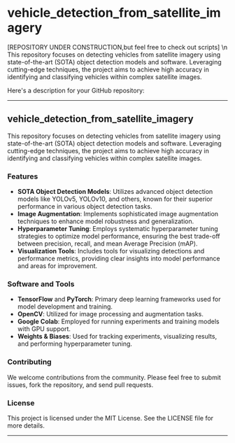 # vehicle_detection_from_satellite_imagery
[REPOSITORY UNDER CONSTRUCTION,but feel free to check out scripts] \n
This repository focuses on detecting vehicles from satellite imagery using state-of-the-art (SOTA) object detection models and software. Leveraging cutting-edge techniques, the project aims to achieve high accuracy in identifying and classifying vehicles within complex satellite images.

Here's a description for your GitHub repository:

---

## vehicle_detection_from_satellite_imagery

This repository focuses on detecting vehicles from satellite imagery using state-of-the-art (SOTA) object detection models and software. Leveraging cutting-edge techniques, the project aims to achieve high accuracy in identifying and classifying vehicles within complex satellite images.

### Features

- **SOTA Object Detection Models**: Utilizes advanced object detection models like YOLOv5, YOLOv10, and others, known for their superior performance in various object detection tasks.
- **Image Augmentation**: Implements sophisticated image augmentation techniques to enhance model robustness and generalization.
- **Hyperparameter Tuning**: Employs systematic hyperparameter tuning strategies to optimize model performance, ensuring the best trade-off between precision, recall, and mean Average Precision (mAP).
- **Visualization Tools**: Includes tools for visualizing detections and performance metrics, providing clear insights into model performance and areas for improvement.

### Software and Tools

- **TensorFlow** and **PyTorch**: Primary deep learning frameworks used for model development and training.
- **OpenCV**: Utilized for image processing and augmentation tasks.
- **Google Colab**: Employed for running experiments and training models with GPU support.
- **Weights & Biases**: Used for tracking experiments, visualizing results, and performing hyperparameter tuning.


### Contributing

We welcome contributions from the community. Please feel free to submit issues, fork the repository, and send pull requests.

### License

This project is licensed under the MIT License. See the LICENSE file for more details.

---
